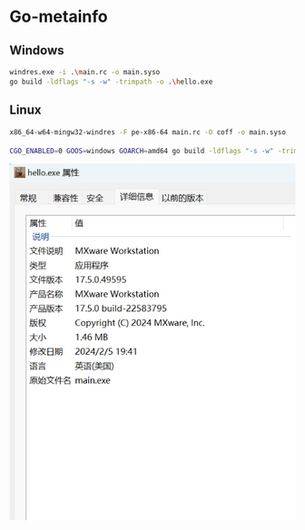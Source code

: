 # Go-metainfo

## Windows
```bash
windres.exe -i .\main.rc -o main.syso
go build -ldflags "-s -w" -trimpath -o .\hello.exe
```

## Linux
```bash
x86_64-w64-mingw32-windres -F pe-x86-64 main.rc -O coff -o main.syso

CGO_ENABLED=0 GOOS=windows GOARCH=amd64 go build -ldflags "-s -w" -trimpath -o .\hello.exe
```

![alt text](image.png)